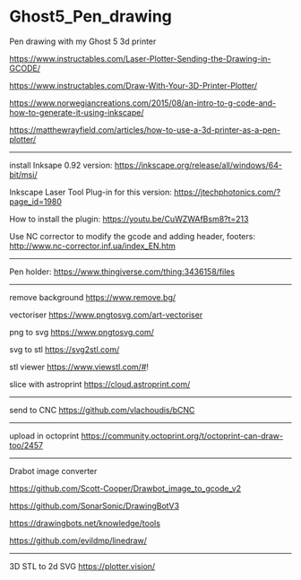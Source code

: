 # Ghost5_Pen_drawing
Pen drawing with my Ghost 5 3d printer

https://www.instructables.com/Laser-Plotter-Sending-the-Drawing-in-GCODE/

https://www.instructables.com/Draw-With-Your-3D-Printer-Plotter/

https://www.norwegiancreations.com/2015/08/an-intro-to-g-code-and-how-to-generate-it-using-inkscape/

https://matthewrayfield.com/articles/how-to-use-a-3d-printer-as-a-pen-plotter/
****
install Inksape 0.92 version:
https://inkscape.org/release/all/windows/64-bit/msi/

Inkscape Laser Tool Plug-in for this version:
https://jtechphotonics.com/?page_id=1980

How to install the plugin:
https://youtu.be/CuWZWAfBsm8?t=213

Use NC corrector to modify the gcode and adding header, footers:
http://www.nc-corrector.inf.ua/index_EN.htm
****

Pen holder:
https://www.thingiverse.com/thing:3436158/files
****
remove background
https://www.remove.bg/

vectoriser
https://www.pngtosvg.com/art-vectoriser

png to svg 
https://www.pngtosvg.com/

svg to stl
https://svg2stl.com/

stl viewer
https://www.viewstl.com/#!

slice with astroprint
https://cloud.astroprint.com/
****
send to CNC
https://github.com/vlachoudis/bCNC

****
upload in octoprint
https://community.octoprint.org/t/octoprint-can-draw-too/2457
****

Drabot image converter

https://github.com/Scott-Cooper/Drawbot_image_to_gcode_v2

https://github.com/SonarSonic/DrawingBotV3

https://drawingbots.net/knowledge/tools

https://github.com/evildmp/linedraw/
****

3D STL to 2d SVG
https://plotter.vision/
